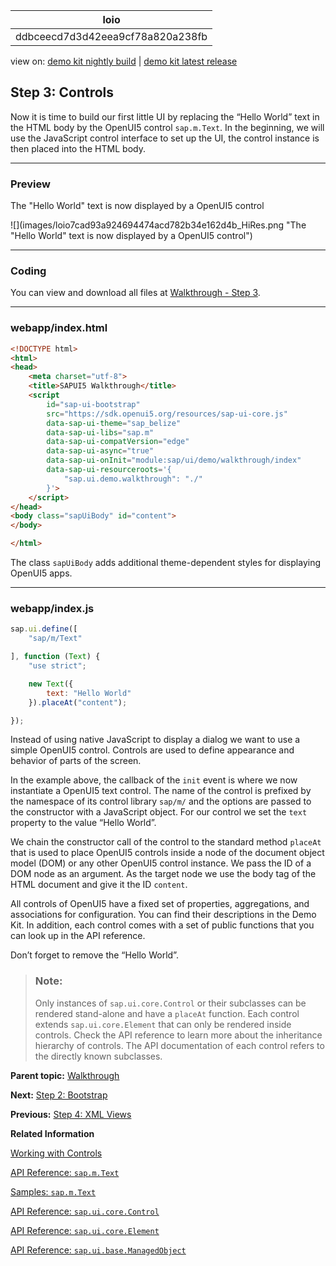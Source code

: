<!-- loioddbceecd7d3d42eea9cf78a820a238fb -->

| loio |
| -----|
| ddbceecd7d3d42eea9cf78a820a238fb |

<div id="loio">

view on: [demo kit nightly build](https://sdk.openui5.org/nightly/#/topic/ddbceecd7d3d42eea9cf78a820a238fb) | [demo kit latest release](https://sdk.openui5.org/topic/ddbceecd7d3d42eea9cf78a820a238fb)</div>

## Step 3: Controls

Now it is time to build our first little UI by replacing the “Hello World” text in the HTML body by the OpenUI5 control `sap.m.Text`. In the beginning, we will use the JavaScript control interface to set up the UI, the control instance is then placed into the HTML body.

***

### Preview

   
  
<a name="loioddbceecd7d3d42eea9cf78a820a238fb__fig_r1j_pst_mr"/>The "Hello World" text is now displayed by a OpenUI5 control

 ![](images/loio7cad93a924694474acd782b34e162d4b_HiRes.png "The "Hello World" text is now displayed by a OpenUI5
					control") 

***

<a name="loioddbceecd7d3d42eea9cf78a820a238fb__section_ccm_jyv_xfb"/>

### Coding

You can view and download all files at [Walkthrough - Step 3](https://sdk.openui5.org/entity/sap.m.tutorial.walkthrough/sample/sap.m.tutorial.walkthrough.03).

***

<a name="loioddbceecd7d3d42eea9cf78a820a238fb__section_dcm_jyv_xfb"/>

### webapp/index.html

```html
<!DOCTYPE html>
<html>
<head>
	<meta charset="utf-8">
	<title>SAPUI5 Walkthrough</title>
	<script
		id="sap-ui-bootstrap"
		src="https://sdk.openui5.org/resources/sap-ui-core.js"
		data-sap-ui-theme="sap_belize"
		data-sap-ui-libs="sap.m"
		data-sap-ui-compatVersion="edge"
		data-sap-ui-async="true"
		data-sap-ui-onInit="module:sap/ui/demo/walkthrough/index"
		data-sap-ui-resourceroots='{
			"sap.ui.demo.walkthrough": "./"
		}'>
	</script>
</head>
<body class="sapUiBody" id="content">
</body>

</html>

```

The class `sapUiBody` adds additional theme-dependent styles for displaying OpenUI5 apps.

***

<a name="loioddbceecd7d3d42eea9cf78a820a238fb__section_yk4_kyv_xfb"/>

### webapp/index.js

```js
sap.ui.define([
	"sap/m/Text"

], function (Text) {
	"use strict";

	new Text({
		text: "Hello World"
	}).placeAt("content");

});

```

Instead of using native JavaScript to display a dialog we want to use a simple OpenUI5 control. Controls are used to define appearance and behavior of parts of the screen.

In the example above, the callback of the `init` event is where we now instantiate a OpenUI5 text control. The name of the control is prefixed by the namespace of its control library `sap/m/` and the options are passed to the constructor with a JavaScript object. For our control we set the `text` property to the value “Hello World”.

We chain the constructor call of the control to the standard method `placeAt` that is used to place OpenUI5 controls inside a node of the document object model \(DOM\) or any other OpenUI5 control instance. We pass the ID of a DOM node as an argument. As the target node we use the body tag of the HTML document and give it the ID `content`.

All controls of OpenUI5 have a fixed set of properties, aggregations, and associations for configuration. You can find their descriptions in the Demo Kit. In addition, each control comes with a set of public functions that you can look up in the API reference.

Don’t forget to remove the “Hello World”.

> ### Note:  
> Only instances of `sap.ui.core.Control` or their subclasses can be rendered stand-alone and have a `placeAt` function. Each control extends `sap.ui.core.Element` that can only be rendered inside controls. Check the API reference to learn more about the inheritance hierarchy of controls. The API documentation of each control refers to the directly known subclasses.

**Parent topic:** [Walkthrough](Walkthrough_3da5f4b.md "In this tutorial we will introduce you to all major development paradigms of OpenUI5.")

**Next:** [Step 2: Bootstrap](Step_2_Bootstrap_fe12df2.md "Before we can do something with OpenUI5, we need to load and initialize it. This process of loading and initializing OpenUI5 is called bootstrapping. Once this bootstrapping is finished, we simply display an alert.")

**Previous:** [Step 4: XML Views](Step_4_XML_Views_1409791.md "Putting all our UI into the index.html file will very soon result in a messy setup and there is quite a bit of work ahead of us. So let’s do a first modularization by putting the sap.m.Text control into a dedicated view.")

**Related Information**  


[Working with Controls](Working_with_Controls_91f0a22.md "Controls are used to define the appearance and behavior of screen areas.")

[API Reference: `sap.m.Text`](https://sdk.openui5.org/api/sap.m.Text)

[Samples: `sap.m.Text` ](https://sdk.openui5.org/entity/sap.m.Text)

[API Reference: `sap.ui.core.Control`](https://sdk.openui5.org/api/sap.ui.core.Control)

[API Reference: `sap.ui.core.Element`](https://sdk.openui5.org/api/sap.ui.core.Element)

[API Reference: `sap.ui.base.ManagedObject`](https://sdk.openui5.org/api/sap.ui.base.ManagedObject)

